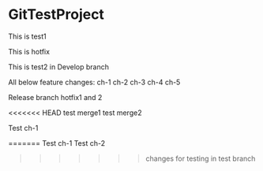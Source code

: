 # GitTestProject

This is test1

This is hotfix

This is test2 in Develop branch

All below feature changes:
ch-1
ch-2
ch-3
ch-4
ch-5

Release branch hotfix1 and 2


<<<<<<< HEAD
test merge1
test merge2

Test ch-1

=======
Test ch-1
Test ch-2
>>>>>>> changes for testing in test branch
